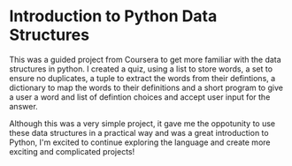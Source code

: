 # Introduction to Python Data Structures

This was a guided project from Coursera to get more familiar with the data structures in python. I created a quiz, using a list to store words, a set to ensure no duplicates, a
tuple to extract the words from their defintions, a dictionary to map the words to their definitions and a short program to give a user a word and list of defintion choices and
accept user input for the answer.

Although this was a very simple project, it gave me the oppotunity to use these data structures in a practical way and was a great introduction to Python, I'm excited to continue 
exploring the language and create more exciting and complicated projects!
